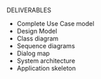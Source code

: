 DELIVERABLES

- Complete Use Case model
- Design Model
- Class diagram
- Sequence diagrams
- Dialog map
- System architecture
- Application skeleton
